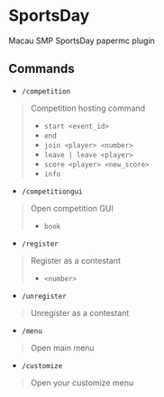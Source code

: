 # SportsDay
Macau SMP SportsDay papermc plugin
## Commands
* `/competition`
> Competition hosting command
> * `start <event_id>`
> * `end`
> * `join <player> <number>`
> * `leave | leave <player>`
> * `score <player> <new_score>`
> * `info`
* `/competitiongui`
> Open competition GUI
> * `book`
* `/register`
> Register as a contestant
> * `<number>`
* `/unregister`
> Unregister as a contestant
* `/menu`
> Open main menu
* `/customize`
> Open your customize menu